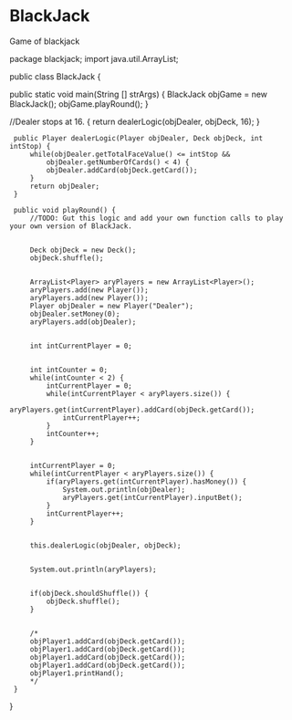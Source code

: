 # BlackJack
Game of blackjack

 
package blackjack; 
import java.util.ArrayList; 

 public class BlackJack { 
 
 public static void main(String [] strArgs) { 
         BlackJack objGame = new BlackJack(); 
         objGame.playRound(); 
     } 
 
 //Dealer stops at 16.
  { 
       return dealerLogic(objDealer, objDeck, 16); 
     } 
 
     public Player dealerLogic(Player objDealer, Deck objDeck, int intStop) { 
         while(objDealer.getTotalFaceValue() <= intStop && 
             objDealer.getNumberOfCards() < 4) { 
             objDealer.addCard(objDeck.getCard());         
         } 
         return objDealer; 
     } 
     
     public void playRound() { 
         //TODO: Gut this logic and add your own function calls to play your own version of BlackJack. 
 
 
         Deck objDeck = new Deck(); 
         objDeck.shuffle(); 
 
 
         ArrayList<Player> aryPlayers = new ArrayList<Player>(); 
         aryPlayers.add(new Player()); 
         aryPlayers.add(new Player()); 
         Player objDealer = new Player("Dealer"); 
         objDealer.setMoney(0); 
         aryPlayers.add(objDealer); 
 
 
         int intCurrentPlayer = 0; 
 
 
         int intCounter = 0; 
         while(intCounter < 2) { 
             intCurrentPlayer = 0; 
             while(intCurrentPlayer < aryPlayers.size()) { 
                 aryPlayers.get(intCurrentPlayer).addCard(objDeck.getCard()); 
                 intCurrentPlayer++; 
             } 
             intCounter++; 
         } 
 
 
         intCurrentPlayer = 0; 
         while(intCurrentPlayer < aryPlayers.size()) { 
             if(aryPlayers.get(intCurrentPlayer).hasMoney()) { 
                 System.out.println(objDealer); 
                 aryPlayers.get(intCurrentPlayer).inputBet(); 
             } 
             intCurrentPlayer++; 
         } 
 
 
         this.dealerLogic(objDealer, objDeck); 
 
 
         System.out.println(aryPlayers); 
 
 
         if(objDeck.shouldShuffle()) { 
             objDeck.shuffle(); 
         } 
 
 
         /* 
         objPlayer1.addCard(objDeck.getCard()); 
         objPlayer1.addCard(objDeck.getCard()); 
         objPlayer1.addCard(objDeck.getCard()); 
         objPlayer1.addCard(objDeck.getCard()); 
         objPlayer1.printHand(); 
         */ 
     } 
 } 
